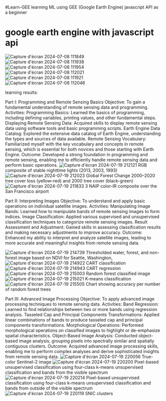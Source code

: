 #Learn-GEE
learning ML using GEE (Google Earth Engine) javascript API as a beginner 

# google earth engine with javascript api 

![Capture d'écran 2024-07-08 111849](https://github.com/an162/GEE/assets/120314934/71362980-f90a-4c33-811a-1a81798aacd0)
![Capture d'écran 2024-07-08 111938](https://github.com/an162/GEE/assets/120314934/45d52321-334b-49c0-9d72-4d2c24682509)
![Capture d'écran 2024-07-08 111954](https://github.com/an162/GEE/assets/120314934/d13edef1-2ad0-4a22-9fd0-9a6eae216171)
![Capture d'écran 2024-07-08 112021](https://github.com/an162/GEE/assets/120314934/ab7f4c2b-abf6-4073-83e9-e68d0744c08c)
![Capture d'écran 2024-07-08 111921](https://github.com/an162/GEE/assets/120314934/ac493da9-0b56-41f9-9925-44d40f14569a)
![Capture d'écran 2024-07-08 112046](https://github.com/an162/GEE/assets/120314934/cf170aff-c792-47c4-8870-8b43e2c10930)

learning results:

Part I: Programming and Remote Sensing Basics
Objective: To gain a fundamental understanding of remote sensing data and programming.
Activities:
Programming Basics: Learned the basics of programming, including defining variables, printing values, and other fundamental steps.
Displaying Remote Sensing Data: Acquired skills to display remote sensing data using software tools and basic programming scripts.
Earth Engine Data Catalog: Explored the extensive data catalog of Earth Engine, understanding the types and sources of data available.
Remote Sensing Vocabulary: Familiarized myself with the key vocabulary and concepts in remote sensing, which is essential for both novices and those starting with Earth Engine.
Outcome: Developed a strong foundation in programming and remote sensing, enabling me to efficiently handle remote sensing data and perform basic operations.
![Capture d'écran 2024-07-19 212121](https://github.com/user-attachments/assets/612156a2-8bff-4646-b16a-9df9cc7b619b)
RGB composite of stable nighttime lights (2013, 2003, 1993)
![Capture d'écran 2024-07-19 212023](https://github.com/user-attachments/assets/30948a54-ee2d-4423-9d13-8f675c5d0e0f)
Global Forest Change 2000–2020 tree cover loss (yellow–red) and 2000 tree cover (black-green)
![Capture d'écran 2024-07-19 211833](https://github.com/user-attachments/assets/371d5e9e-389f-456d-bcec-5888d2f03d66)
3 NAIP color-IR composite over the San Francisco airport

Part II: Interpreting Images
Objective: To understand and apply basic operations on individual satellite images.
Activities:
Manipulating Image Bands: Learned how to manipulate bands of remote sensing images to form indices.
Image Classification: Applied various supervised and unsupervised classification techniques to categorize remote sensing images.
Result Assessment and Adjustment: Gained skills in assessing classification results and making necessary adjustments to improve accuracy.
Outcome: Enhanced my ability to interpret and analyze satellite images, leading to more accurate and meaningful insights from remote sensing data.

![Capture d'écran 2024-07-19 214739](https://github.com/user-attachments/assets/7418ce3f-22f5-4b5d-8f60-bf28487e01ba)
Thresholded water, forest, and non-forest image based on NDVI for Seattle, Washington,
![Capture d'écran 2024-07-19 214922](https://github.com/user-attachments/assets/40be73de-7c75-4b27-8bfa-28c213775508)
CART classification                 
![Capture d'écran 2024-07-19 214943](https://github.com/user-attachments/assets/c3977d64-61f9-4796-b45b-0428313b8d6f)
CART regression
![Capture d'écran 2024-07-19 215003](https://github.com/user-attachments/assets/9649e055-cdbf-4d05-953e-1c70a3fda0cd)
Random forest classified image      
![Capture d'écran 2024-07-19 215021](https://github.com/user-attachments/assets/4fa8f8dd-3d37-444c-b734-3435ddc462be)
K-means classification
![Capture d'écran 2024-07-19 215505](https://github.com/user-attachments/assets/1ef5445f-2801-4ef0-aeeb-1c15224cb1fc)
Chart showing accuracy per number of random forest trees 



Part III: Advanced Image Processing
Objective: To apply advanced image processing techniques to remote sensing data.
Activities:
Band Regression: Learned to find relationships between two or more bands using regression analysis.
Tasseled Cap and Principal Components Transformations: Applied linear combinations of bands to produce tasseled cap and principal components transformations.
Morphological Operations: Performed morphological operations on classified images to highlight or de-emphasize spatial characteristics.
Object-Based Image Analysis: Conducted object-based image analysis, grouping pixels into spectrally similar and spatially contiguous clusters.
Outcome: Acquired advanced image processing skills, enabling me to perform complex analyses and derive sophisticated insights from remote sensing data.
![Capture d'écran 2024-07-19 220056](https://github.com/user-attachments/assets/d126a4c7-33e6-4e90-8d23-bb33f3b230eb)
True-color Sentinel-2 image
![Capture d'écran 2024-07-19 220200](https://github.com/user-attachments/assets/90d878e4-161d-4820-9fab-661d20836189)
Pixel-based unsupervised classification using four-class k-means unsupervised classification and bands from the visible spectrum
![Capture d'écran 2024-07-19 220214](https://github.com/user-attachments/assets/42bda609-197e-4b2d-9e57-26370a2ef913)
Pixel-based unsupervised classification using four-class k-means unsupervised classification and bands from outside of the visible spectrum
![Capture d'écran 2024-07-19 220119](https://github.com/user-attachments/assets/c35f5971-84d3-43d0-9e5b-cf3a5bccdf68)
SNIC clusters

